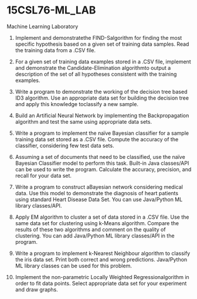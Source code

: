 # 15CSL76-ML_LAB
Machine Learning Laboratory

1. Implement and demonstratethe FIND-Salgorithm for finding the most specific hypothesis based on a given set of training data samples. Read the training data from a .CSV file.

2. For a given set of training data examples stored in a .CSV file, implement and demonstrate the Candidate-Elimination algorithmto output a description of the set of all hypotheses consistent with the training examples.

3. Write a program to demonstrate the working of the decision tree based ID3 algorithm. Use an appropriate data set for building the decision tree and apply this knowledge toclassify a new sample.

4. Build an Artificial Neural Network by implementing the Backpropagation algorithm and test the same using appropriate data sets.

5. Write a program to implement the naïve Bayesian classifier for a sample training data set stored as a .CSV file. Compute the accuracy of the classifier, considering few test data sets.

6. Assuming a set of documents that need to be classified, use the naïve Bayesian Classifier model to perform this task. Built-in Java classes/API can be used to write the program. Calculate the accuracy, precision, and recall for your data set.

7. Write a program to construct aBayesian network considering medical data. Use this model to demonstrate the diagnosis of heart patients using standard Heart Disease Data Set. You can use Java/Python ML library classes/API.

8. Apply EM algorithm to cluster a set of data stored in a .CSV file. Use the same data set for clustering using k-Means algorithm. Compare the results of these two algorithms and comment on the quality of clustering. You can add Java/Python ML library classes/API in the program.

9. Write a program to implement k-Nearest Neighbour algorithm to classify the iris data set. Print both correct and wrong predictions. Java/Python ML library classes can be used for this problem.

10. Implement the non-parametric Locally Weighted Regressionalgorithm in order to fit data points. Select appropriate data set for your experiment and draw graphs. 

